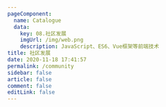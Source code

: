 ```yaml
---
pageComponent:
  name: Catalogue
  data:
    key: 08.社区发展
    imgUrl: /img/web.png
    description: JavaScript、ES6、Vue框架等前端技术
title: 社区发展
date: 2020-11-18 17:41:57
permalink: /community
sidebar: false
article: false
comment: false
editLink: false
---
```


